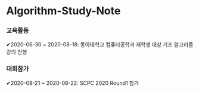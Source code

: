 # Algorithm-Study-Note
    
    
### 교육활동    
✔2020-06-30 ~ 2020-08-18: 동아대학교 컴퓨터공학과 재학생 대상 기초 알고리즘 강의 진행    
    
    
### 대회참가
✔2020-08-21 ~ 2020-08-22: SCPC 2020 Round1 참가    
